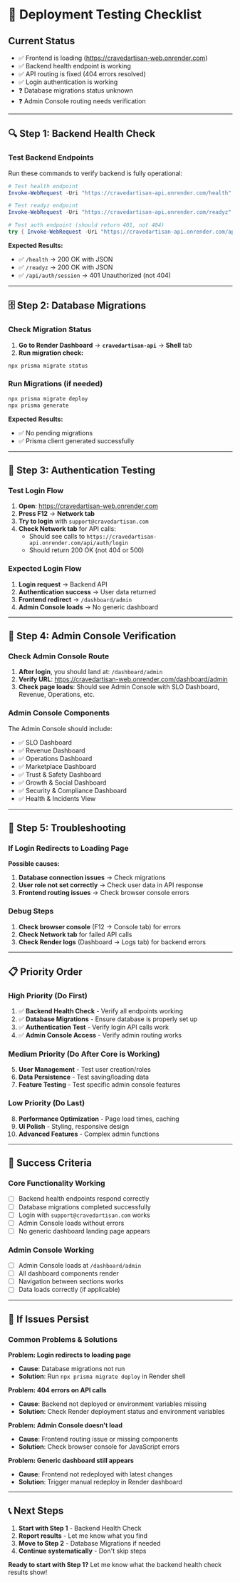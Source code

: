 # 🧪 Deployment Testing Checklist

## Current Status
- ✅ Frontend is loading (https://cravedartisan-web.onrender.com)
- ✅ Backend health endpoint is working
- ✅ API routing is fixed (404 errors resolved)
- ✅ Login authentication is working
- ❓ Database migrations status unknown
- ❓ Admin Console routing needs verification

---

## 🔍 **Step 1: Backend Health Check**

### Test Backend Endpoints
Run these commands to verify backend is fully operational:

```powershell
# Test health endpoint
Invoke-WebRequest -Uri "https://cravedartisan-api.onrender.com/health" -UseBasicParsing

# Test readyz endpoint  
Invoke-WebRequest -Uri "https://cravedartisan-api.onrender.com/readyz" -UseBasicParsing

# Test auth endpoint (should return 401, not 404)
try { Invoke-WebRequest -Uri "https://cravedartisan-api.onrender.com/api/auth/session" -UseBasicParsing } catch { Write-Host "Expected 401: $($_.Exception.Response.StatusCode)" }
```

**Expected Results:**
- ✅ `/health` → 200 OK with JSON
- ✅ `/readyz` → 200 OK with JSON  
- ✅ `/api/auth/session` → 401 Unauthorized (not 404)

---

## 🗄️ **Step 2: Database Migrations**

### Check Migration Status
1. **Go to Render Dashboard** → **`cravedartisan-api`** → **Shell** tab
2. **Run migration check:**
```bash
npx prisma migrate status
```

### Run Migrations (if needed)
```bash
npx prisma migrate deploy
npx prisma generate
```

**Expected Results:**
- ✅ No pending migrations
- ✅ Prisma client generated successfully

---

## 🔐 **Step 3: Authentication Testing**

### Test Login Flow
1. **Open**: https://cravedartisan-web.onrender.com
2. **Press F12** → **Network tab**
3. **Try to login** with `support@cravedartisan.com`
4. **Check Network tab** for API calls:
   - Should see calls to `https://cravedartisan-api.onrender.com/api/auth/login`
   - Should return 200 OK (not 404 or 500)

### Expected Login Flow
1. **Login request** → Backend API
2. **Authentication success** → User data returned
3. **Frontend redirect** → `/dashboard/admin`
4. **Admin Console loads** → No generic dashboard

---

## 🎯 **Step 4: Admin Console Verification**

### Check Admin Console Route
1. **After login**, you should land at: `/dashboard/admin`
2. **Verify URL**: https://cravedartisan-web.onrender.com/dashboard/admin
3. **Check page loads**: Should see Admin Console with SLO Dashboard, Revenue, Operations, etc.

### Admin Console Components
The Admin Console should include:
- ✅ SLO Dashboard
- ✅ Revenue Dashboard  
- ✅ Operations Dashboard
- ✅ Marketplace Dashboard
- ✅ Trust & Safety Dashboard
- ✅ Growth & Social Dashboard
- ✅ Security & Compliance Dashboard
- ✅ Health & Incidents View

---

## 🐛 **Step 5: Troubleshooting**

### If Login Redirects to Loading Page
**Possible causes:**
1. **Database connection issues** → Check migrations
2. **User role not set correctly** → Check user data in API response
3. **Frontend routing issues** → Check browser console errors

### Debug Steps
1. **Check browser console** (F12 → Console tab) for errors
2. **Check Network tab** for failed API calls
3. **Check Render logs** (Dashboard → Logs tab) for backend errors

---

## 📋 **Priority Order**

### High Priority (Do First)
1. ✅ **Backend Health Check** - Verify all endpoints working
2. ✅ **Database Migrations** - Ensure database is properly set up
3. ✅ **Authentication Test** - Verify login API calls work
4. ✅ **Admin Console Access** - Verify admin routing works

### Medium Priority (Do After Core is Working)
5. **User Management** - Test user creation/roles
6. **Data Persistence** - Test saving/loading data
7. **Feature Testing** - Test specific admin console features

### Low Priority (Do Last)
8. **Performance Optimization** - Page load times, caching
9. **UI Polish** - Styling, responsive design
10. **Advanced Features** - Complex admin functions

---

## 🎯 **Success Criteria**

### Core Functionality Working
- [ ] Backend health endpoints respond correctly
- [ ] Database migrations completed successfully  
- [ ] Login with `support@cravedartisan.com` works
- [ ] Admin Console loads without errors
- [ ] No generic dashboard landing page appears

### Admin Console Working
- [ ] Admin Console loads at `/dashboard/admin`
- [ ] All dashboard components render
- [ ] Navigation between sections works
- [ ] Data loads correctly (if applicable)

---

## 🚨 **If Issues Persist**

### Common Problems & Solutions

**Problem: Login redirects to loading page**
- **Cause**: Database migrations not run
- **Solution**: Run `npx prisma migrate deploy` in Render shell

**Problem: 404 errors on API calls**
- **Cause**: Backend not deployed or environment variables missing
- **Solution**: Check Render deployment status and environment variables

**Problem: Admin Console doesn't load**
- **Cause**: Frontend routing issue or missing components
- **Solution**: Check browser console for JavaScript errors

**Problem: Generic dashboard still appears**
- **Cause**: Frontend not redeployed with latest changes
- **Solution**: Trigger manual redeploy in Render dashboard

---

## 📞 **Next Steps**

1. **Start with Step 1** - Backend Health Check
2. **Report results** - Let me know what you find
3. **Move to Step 2** - Database Migrations if needed
4. **Continue systematically** - Don't skip steps

**Ready to start with Step 1?** Let me know what the backend health check results show!



